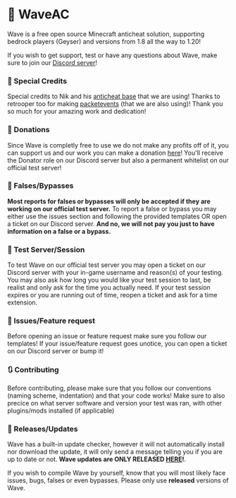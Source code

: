 # 🌊 WaveAC

Wave is a free open source Minecraft anticheat solution, supporting bedrock players (Geyser) and versions from 1.8 all the way to 1.20!

If you wish to get support, test or have any questions about Wave, make sure to join our [Discord server](https://discord.gg/rxV89DZHEd)!

### 📎 Special Credits

Special credits to Nik and his [anticheat base](https://github.com/NikV2/AnticheatBase) that we are using! Thanks to retrooper too for making [packetevents](https://github.com/retrooper/packetevents) (that we are also using)! Thank you so much for your amazing work and dedication!

### 💸 Donations

Since Wave is completly free to use we do not make any profits off of it, you can support us and our work you can make a donation [here](https://paypal.me/waveac)! You'll receive the Donator role on our Discord server but also a permanent whitelist on our official test server!

### 🚷 Falses/Bypasses

**Most reports for falses or bypasses will only be accepted if they are working on our official test server.**
To report a false or bypass you may either use the issues section and following the provided templates OR open a ticket on our Discord server. **And no, we will not pay you just to have information on a false or a bypass.**

### 🚧 Test Server/Session

To test Wave on our official test server you may open a ticket on our Discord server with your in-game username and reason(s) of your testing. You may also ask how long you would like your test session to last, be realist and only ask for the time you actually need. If your test session expires or you are running out of time, reopen a ticket and ask for a time extension.

### 🎯 Issues/Feature request

Before opening an issue or feature request make sure you follow our templates! If your issue/feature request goes unotice, you can open a ticket on our Discord server or bump it!

### 🔃 Contributing

Before contributing, please make sure that you follow our conventions (naming scheme, indentation) and that your code works! Make sure to also precice on what server software and version your test was ran, with other plugins/mods installed (if applicable)

### 🔔 Releases/Updates

Wave has a built-in update checker, however it will not automatically install nor download the update, it will only send a message telling you if you are up to date or not. **Wave updates are ONLY RELEASED [HERE](https://github.com/XIII-MC/WaveAC)!**.

If you wish to compile Wave by yourself, know that you will most likely face issues, bugs, falses or even bypasses. Please only use **released** versions of Wave.
